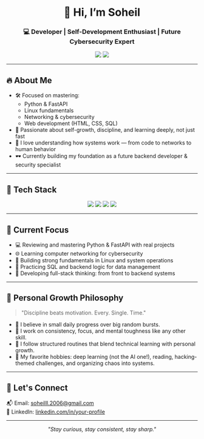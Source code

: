 <h1 align="center">👋 Hi, I’m Soheil</h1>
<h3 align="center">💻 Developer | Self-Development Enthusiast | Future Cybersecurity Expert</h3>

<p align="center">
  <a href="mailto:soheilll.2006@gmail.com"><img src="https://img.shields.io/badge/Email-D14836?style=for-the-badge&logo=gmail&logoColor=white"/></a>
  <a href="https://linkedin.com/in/your-profile"><img src="https://img.shields.io/badge/LinkedIn-0A66C2?style=for-the-badge&logo=linkedin&logoColor=white"/></a>
</p>

---

## 🔥 About Me

- 🛠 Focused on mastering:
  - Python & FastAPI
  - Linux fundamentals
  - Networking & cybersecurity
  - Web development (HTML, CSS, SQL)
- 🧠 Passionate about self-growth, discipline, and learning deeply, not just fast
- 🧩 I love understanding how systems work — from code to networks to human behavior
- 🕶️ Currently building my foundation as a future backend developer & security specialist

---

## 🧰 Tech Stack

<p align="center">
  <img src="https://img.shields.io/badge/Python-3776AB?style=for-the-badge&logo=python&logoColor=white"/>
  <img src="https://img.shields.io/badge/Linux-FCC624?style=for-the-badge&logo=linux&logoColor=black"/>
  <img src="https://img.shields.io/badge/SQL-4479A1?style=for-the-badge&logo=mysql&logoColor=white"/>
  <img src="https://img.shields.io/badge/HTML5-E34F26?style=for-the-badge&logo=html5&logoColor=white"/>
</p>

---

## 🎯 Current Focus

- 💻 Reviewing and mastering Python & FastAPI with real projects
- 🌐 Learning computer networking for cybersecurity
- 🧠 Building strong fundamentals in Linux and system operations
- 🧪 Practicing SQL and backend logic for data management
- 🧱 Developing full-stack thinking: from front to backend systems

---

## 🧠 Personal Growth Philosophy

> "Discipline beats motivation. Every. Single. Time."

- 📖 I believe in small daily progress over big random bursts.
- 🧘 I work on consistency, focus, and mental toughness like any other skill.
- 🔁 I follow structured routines that blend technical learning with personal growth.
- 🧠 My favorite hobbies: deep learning (not the AI one!), reading, hacking-themed challenges, and organizing chaos into systems.

---

## 💬 Let's Connect

📬 Email: [soheilll.2006@gmail.com](mailto:soheilll.2006@gmail.com)  
🔗 LinkedIn: [linkedin.com/in/your-profile](https://linkedin.com/in/your-profile)

---

<p align="center"><em>"Stay curious, stay consistent, stay sharp."</em></p>

